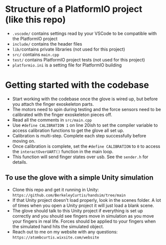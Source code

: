 # Structure of a PlatformIO project (like this repo)

* `.vscode/` contains settings read by your VSCode to be compatible with the PlatformIO project
* `include/` contains the header files
* `lib/`contains private libraries (not used for this project)
* `src/` contains `main.cpp`
* `test/` contains PlatformIO project tests (not used for this project)
* `platformio.ini` is a setting file for PlatformIO building


# Getting started with the codebase

* Start working with the codebase once the glove is wired up, but before you attach the finger exoskeleton parts. 
* The motors need to spin during testing and the force sensors need to be calibrated with the finger exoskeleton pieces off. 
* Read all the comments in `src/main.cpp`
* Use `#define CALIBRATION 1` on line 20ish to set the compiler variable to access calibration functions to get the glove all set up.
* Calibration is multi-step. Complete each step successfully before moving on.
* Once calibration is complete, set the `#define CALIBRATION` to `0` to access the `interactOverUART()` function in the main loop. 
* This function will send finger states over usb. See the `sender.h` for details.

## To use the glove with a simple Unity simulation

* Clone this repo and get it running in Unity: `https://github.com/BerkeleyCurtis/handsim/tree/main`
* If that Unity project doesn't load properly, look in the scenes folder. A lot of times when you open a Unity project it will just load a blank scene.
* The glove should talk to this Unity project if everything is set up correctly and you should see fingers move in simulation as you move your fingers in real life. Forces should be applied to your fingers when the simulated hand hits the simulated object.
* Reach out to me on my website with any questions: `https://atombcurtis.wixsite.com/website`